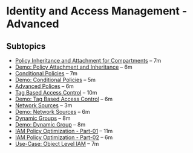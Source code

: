 # Identity and Access Management - Advanced

## Subtopics

- [Policy Inheritance and Attachment for Compartments](Policy-Inheritance-and-Attachment-for-Compartments.md) – 7m  
- [Demo: Policy Attachment and Inheritance](Demo-Policy-Attachment-and-Inheritance.md) – 6m  
- [Conditional Policies](Conditional-Policies.md) – 7m  
- [Demo: Conditional Policies](Demo-Conditional-Policies.md) – 5m  
- [Advanced Polices](Advanced-Polices.md) – 6m  
- [Tag Based Access Control](Tag-Based-Access-Control.md) – 10m  
- [Demo: Tag Based Access Control](Demo-Tag-Based-Access-Control.md) – 6m  
- [Network Sources](Network-Sources.md) – 3m  
- [Demo: Network Sources](Demo-Network-Sources.md) – 6m  
- [Dynamic Groups](Dynamic-Groups.md) – 8m  
- [Demo: Dynamic Group](Demo-Dynamic-Group.md) – 8m  
- [IAM Policy Optimization - Part-01](IAM-Policy-Optimization-Part-01.md) – 11m  
- [IAM Policy Optimization - Part-02](IAM-Policy-Optimization-Part-02.md) – 6m  
- [Use-Case: Object Level IAM](Use-Case-Object-Level-IAM.md) – 7m  
